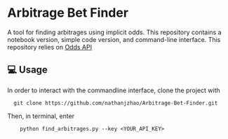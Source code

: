 # Arbitrage Bet Finder
A tool for finding arbitrages using implicit odds. This repository contains a notebook version, simple code version, and command-line interface. This repository relies on [Odds API](https://the-odds-api.com/)

## 💻 Usage

In order to interact with the commandline interface, clone the project with

```
  git clone https://github.com/nathanjzhao/Arbitrage-Bet-Finder.git
```

Then, in terminal, enter

```
    python find_arbitrages.py --key <YOUR_API_KEY>
```


